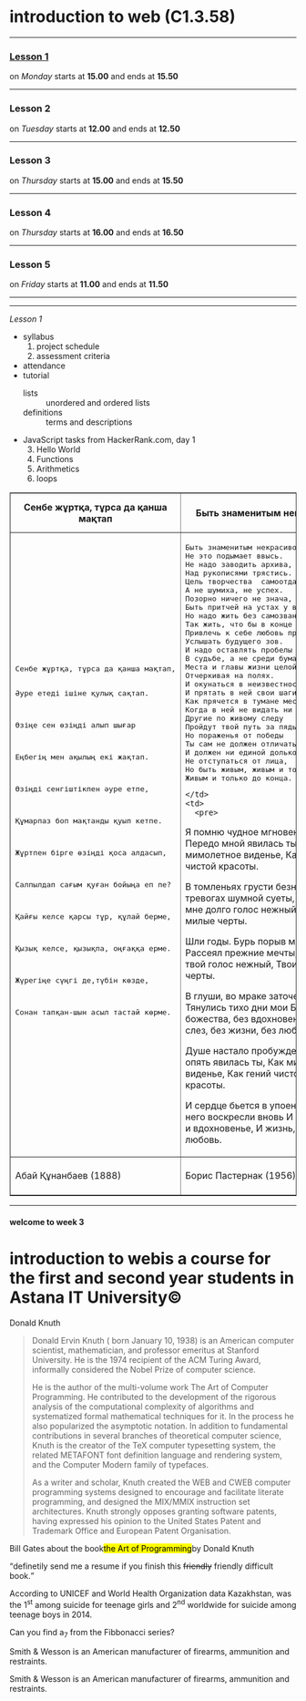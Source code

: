   
<!DOCTYPE html>
<html>
<head>
  <style>
.schedule {
  color:blueviolet;
}
  </style>
<meta charset="utf-8">
<title>IT-1902</title>
</head>
<body>
<h1>introduction to web (C1.3.58)</h1>
<hr>
<p class="schedule"><h3><a href="#L1">Lesson 1</a></h3> on <i>Monday</i> starts at <b>15.00</b> and ends at <b>15.50</b> </p>
<hr>
<p class="schedule"> <h3>Lesson 2</h3> on <i>Tuesday</i> starts at <b>12.00</b> and ends at <b>12.50</b></b> </p>
<hr>
<p class="schedule"><h3>Lesson 3</h3> on <i>Thursday</i> starts at <b>15.00</b> and ends at <b>15.50</b> </p>
<hr>
<p class="schedule"><h3>Lesson 4</h3> on <i>Thursday</i> starts at <b>16.00</b> and ends at <b>16.50</b> </p>
<hr>
<p class="schedule"><h3>Lesson 5</h3> on <i>Friday</i> starts at <b>11.00</b> and ends at <b>11.50</b> </p>
<hr><hr>
<div id="L1">
  <em>Lesson 1</em>
  <ul>
    <li>syllabus
      <ol>
        <li>project schedule</li>
        <li>assessment criteria</li>
      </ol>
      <li>attendance</li>
      <li>tutorial</li>
      <dl>
        <dt>lists</dt>
        <dd>unordered and ordered lists</dd>
        <dt>definitions</dt>
        <dd>terms and descriptions</dd>
      </dl>
      <li>JavaScript tasks from HackerRank.com, day 1
        <ol start="3">
          <li>Hello World</li>
          <li>Functions</li>
          <li>Arithmetics</li>
          <li>loops</li>
        </ol>
      </li>
    </li>
  </ul>
</div>
<table border="1">
  <tr>
    <th>
      Сенбе жұртқа, тұрса да қанша мақтап
    </th>
    <th>
      Быть знаменитым некрасиво.
    </th>
    <th>
      Я помню чудное мгновенье
    </th>
  </tr>
  <tr>
    <td>
<pre>
Сенбе жұртқа, тұрса да қанша мақтап,

Әуре етеді ішіне қулық сақтап.

Өзіңе сен өзіңді алып шығар

Еңбегің мен ақылың екі жақтап. 

Өзіңді сенгіштікпен әуре етпе,

Құмарпаз боп мақтанды қуып кетпе.

Жұртпен бірге өзіңді қоса алдасып,

Салпылдап сағым қуған бойыңа еп пе?

Қайғы келсе қарсы тұр, құлай берме,

Қызық келсе, қызықпа, оңғаққа ерме.

Жүрегіңе сүңгі де,түбін көзде,

Сонан тапқан-шын асыл тастай көрме.
</pre>
    </td>
    <td>
<pre>
Быть знаменитым некрасиво.
Не это подымает ввысь.
Не надо заводить архива,
Над рукописями трястись.
Цель творчества  самоотдача,
А не шумиха, не успех.
Позорно ничего не знача,
Быть притчей на устах у всех.
Но надо жить без самозванства,
Так жить, что бы в конце концов
Привлечь к себе любовь пространства,
Услышать будущего зов.
И надо оставлять пробелы
В судьбе, а не среди бумаг,
Места и главы жизни целой
Отчеркивая на полях.
И окунаться в неизвестность,
И прятать в ней свои шаги,
Как прячется в тумане местность,
Когда в ней не видать ни зги.
Другие по живому следу
Пройдут твой путь за пядью пядь,
Но пораженья от победы
Ты сам не должен отличать.
И должен ни единой долькой
Не отступаться от лица,
Но быть живым, живым и только,
Живым и только до конца.
</pre>
    </td>
    <td>
      <pre>
Я помню чудное мгновенье:
Передо мной явилась ты,
Как мимолетное виденье,
Как гений чистой красоты.

В томленьях грусти безнадежной
В тревогах шумной суеты,
Звучал мне долго голос нежный
И снились милые черты.

Шли годы. Бурь порыв мятежный
Рассеял прежние мечты,
И я забыл твой голос нежный,
Твои небесные черты.

В глуши, во мраке заточенья
Тянулись тихо дни мои
Без божества, без вдохновенья,
Без слез, без жизни, без любви.

Душе настало пробужденье:
И вот опять явилась ты,
Как мимолетное виденье,
Как гений чистой красоты.

И сердце бьется в упоенье,
И для него воскресли вновь
И божество, и вдохновенье,
И жизнь, и слезы, и любовь.
      </pre>
    </td>
  </tr>
  <tr>
    <td>
      Абай Құнанбаев (1888)
    </td>
    <td>
      Борис Пастернак (1956)
    </td>
    <td>
      Александр Пушкин (1825)
    </td>
  <tr>
<table>
<hr>
<div id="week_3">
  <h4>welcome to week 3</h4>
  <h1>introduction to webis a course for the first and second year students in Astana&nbsp;IT&nbspUniversity&copy;</h1>
  <p>Donald Knuth</p>
  <blockquote>
    Donald Ervin Knuth ( born January 10, 1938) is an American computer scientist, mathematician, 
    and professor emeritus at Stanford University. He is the 1974 recipient of the ACM Turing Award, informally considered the Nobel Prize of computer science.

He is the author of the multi-volume work The Art of Computer Programming. He contributed to the development of the
 rigorous analysis of the computational complexity of algorithms and systematized formal mathematical techniques for it. In 
 the process he also popularized the asymptotic notation. In addition to fundamental contributions in several branches of theoretical computer science,
  Knuth is the creator of the TeX computer typesetting system, the related METAFONT font definition language and rendering system, and the Computer Modern family of typefaces.

As a writer and scholar, Knuth created the WEB and CWEB computer programming systems designed to encourage and facilitate literate programming,
 and designed the MIX/MMIX instruction set architectures. Knuth strongly opposes granting software patents, having expressed his opinion to the 
 United States Patent and Trademark Office and European Patent Organisation.    
</blockquote>
<p>Bill Gates about the book<mark>the Art of Programming</mark>by Donald Knuth  </p>
<q>definetily send me a resume if you finish this <del>friendly</del> friendly difficult book.</q>
<p>
  According to UNICEF and World Health Organization data Kazakhstan,
  was the 1<sup>st</sup> among suicide for teenage
  girls and 2<sup>nd</sup> worldwide for suicide among
  teenage boys in 2014.
</p>
<p>Can you find a<sub>7</sub> from the Fibbonacci series? </p>
<p>Smith &amp Wesson is an American manufacturer of firearms, ammunition and restraints.</p>
<p>Smith & Wesson is an American manufacturer of firearms, ammunition and restraints.</p>
  <p>&nbsp;</p>
  <p>&nbsp;</p>
  <p>&nbsp;</p>
  <p>&nbsp;</p>
  <p>&nbsp;</p>
  <p>&nbsp;</p>
  <p>&nbsp;</p>
  <p>&nbsp;</p>
  <p>&nbsp;</p>
  <p>&nbsp;</p>
</div>
</body>
</html>
